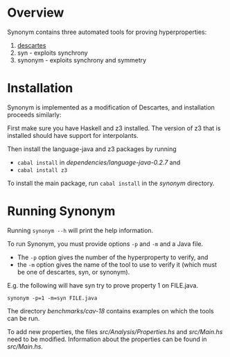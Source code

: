 Overview
===========

Synonym contains three automated tools for proving hyperproperties:

1. [descartes](https://github.com/marcelosousa/descartes)
2. syn - exploits synchrony
3. synonym - exploits synchrony and symmetry

Installation
===========

Synonym is implemented as a modification of Descartes, and
installation proceeds similarly:

First make sure you have Haskell and z3 installed.
The version of z3 that is installed should have support for
interpolants.

Then install the language-java and z3 packages by running

* `cabal install` in *dependencies/language-java-0.2.7* and
* `cabal install z3`

To install the main package, run `cabal install` in the 
*synonym* directory.

Running Synonym
=================

Running `synonym --h` will print the help information.

To run Synonym, you must provide options `-p` and `-m`
and a Java file.

* The `-p` option gives the number of the hyperproperty
to verify, and
* the `-m` option gives the name of the
tool to use to verify it (which must be one of
descartes, syn, or synonym).

E.g. the following will have syn try to prove property 1
on FILE.java.

    synonym -p=1 -m=syn FILE.java

The directory *benchmarks/cav-18* contains examples on which
the tools can be run.

To add new properties, the files *src/Analysis/Properties.hs*
and *src/Main.hs* need to be modified.
Information about the properties can be found in *src/Main.hs*.
